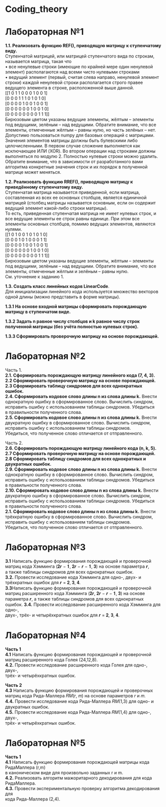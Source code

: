 # Coding_theory  
# Лабораторная №1
**1.1. Реализовать функцию REF(), приводящую матрицу к
ступенчатому виду.**  
Ступенчатой матрицей, или матрицей ступенчатого вида по строкам, называется
матрица, такая что  
• все ненулевые строки (имеющие по крайней мере один ненулевой элемент)
располагаются над всеми чисто нулевыми строками  
• ведущий элемент (первый, считая слева направо, ненулевой элемент строки)
каждой ненулевой строки располагается строго правее ведущего элемента в
строке, расположенной выше данной.  
[[1 0 1 1 0 0 0 1 0 0 1]  
[0 0 0 1 1 1 0 1 0 1 0]  
[0 0 0 0 1 0 0 1 0 0 1]  
[0 0 0 0 0 0 1 0 0 1 0]  
[0 0 0 0 0 0 0 0 1 1 1]]  
Бирюзовым цветом указаны ведущие элементы, жёлтым – элементы под ведущими,
зелёным – над ведущими. Обратите внимание, что все элементы, отмеченные
жёлтым – равны нулю, но часть зелёных – нет.
Допустимо пользоваться numpy для базовых операций с матрицами. Значения
элементов матрицы должны быть булевскими либо целочисленными. В первом
случае сложение выполняется как исключающее ИЛИ (XOR). Во втором операции
над строками должны выполняться по модулю 2. Полностью нулевые строки можно
удалить.  
Обратите внимание, что в зависимости от разработанного вами алгоритма
конкретные значения строк и их порядок в полученной матрице может меняться.  

**1.2. Реализовать функцию RREF(), приводящую матрицу к  
приведённому ступенчатому виду.**  
Ступенчатая матрица называется приведенной, если матрица, составленная из
всех ее основных столбцов, является единичной матрицей (столбец матрицы
называется основным, если он содержит ведущий элемент какой-либо строки
матрицы).  
То есть, приведенная ступенчатая матрица не имеет нулевых строк, и все ведущие
элементы ее строк равны единице. При этом все элементы основных столбцов,
помимо ведущих элементов, являются нулями.  
[[1 0 1 0 0 1 0 1 0 1 0]  
[0 0 0 1 0 1 0 0 0 1 1]  
[0 0 0 0 1 0 0 1 0 0 1]  
[0 0 0 0 0 0 1 0 0 1 0]  
[0 0 0 0 0 0 0 0 1 1 1]]  
Бирюзовым цветом указаны ведущие элементы, жёлтым – элементы под ведущими,
зелёным – над ведущими. Обратите внимание, что все элементы, отмеченные
жёлтым и зелёным – равны нулю.  
См. уточнение к заданию 1.  

**1.3. Создать класс линейных кодов LinearCode**.  
Для инициализации линейного кода используется множество векторов
одной длины (можно представить в форме матрицы).  

**1.3.1 На основе входной матрицы сформировать порождающую  
матрицу в ступенчатом виде.**

**1.3.2 Задать n равное числу столбцов и k равное числу строк
полученной матрицы (без учёта полностью нулевых строк).**  

**1.3.3 Сформировать проверочную матрицу на основе порождающей.**  

# Лабораторная №2
Часть 1.  
**2.1. Сформировать порождающую матрицу линейного кода (7, 4, 3).**  
**2.2 Сформировать проверочную матрицу на основе порождающей.**  
**2.3 Сформировать таблицу синдромов для всех однократных  
ошибок.**  
**2.4. Сформировать кодовое слово длины n из слова длины k.** Внести  
однократную ошибку в сформированное слово. Вычислить синдром,  
исправить ошибку с использованием таблицы синдромов. Убедиться  
в правильности полученного слова.  
**2.5. Сформировать кодовое слово длины n из слова длины k.** Внести  
двукратную ошибку в сформированное слово. Вычислить синдром,  
исправить ошибку с использованием таблицы синдромов.  
Убедиться, что полученное слово отличается от отправленного.  

Часть 2.  
**2.6. Сформировать порождающую матрицу линейного кода (n, k, 5).**  
**2.7 Сформировать проверочную матрицу на основе порождающей.**  
**2.8 Сформировать таблицу синдромов для всех однократных и  
двукратных ошибок.**  
**2.9. Сформировать кодовое слово длины n из слова длины k.** Внести  
однократную ошибку в сформированное слово. Вычислить синдром,  
исправить ошибку с использованием таблицы синдромов. Убедиться  
в правильности полученного слова.  
**2.10. Сформировать кодовое слово длины n из слова длины k.** Внести  
двукратную ошибку в сформированное слово. Вычислить синдром,  
исправить ошибку с использованием таблицы синдромов. Убедиться  
в правильности полученного слова.  
**2.1. Сформировать кодовое слово длины n из слова длины k.** Внести  
трёхкратную ошибку в сформированное слово. Вычислить синдром,  
исправить ошибку с использованием таблицы синдромов.  
Убедиться, что полученное слово отличается от отправленного.  

# Лабораторная №3  

**3.1** Написать функцию формирования порождающей и проверочной  
матриц кода Хэмминга (𝟐𝒓 − 𝟏, 𝟐𝒓 − 𝒓 − 𝟏, 𝟑) на основе параметра 𝒓,  
а также таблицы синдромов для всех однократных ошибок.  
**3.2.** Провести исследование кода Хэмминга для одно-, двух- и  
трёхкратных ошибок для 𝒓 = 𝟐, 𝟑, 𝟒.  
**3.3**Написать функцию формирования порождающей и проверочной  
матриц расширенного кода Хэмминга (𝟐𝒓, 𝟐𝒓 − 𝒓 − 𝟏, 𝟑) на основе  
параметра 𝒓, а также таблицы синдромов для всех однократных  
ошибок. 
**3.4.** Провести исследование расширенного кода Хэмминга для одно-,  
двух-, трёх- и четырёхкратных ошибок для 𝒓 = 𝟐, 𝟑, 𝟒. 

# Лабораторная №4

**Часть 1**  
**4.1** Написать функцию формирования порождающей и проверочной  
матриц расширенного кода Голея (24,12,8).  
**4.2.** Провести исследование расширенного кода Голея для одно-, двух-,  
трёх- и четырёхкратных ошибок.  

**Часть 2**  
**4.3** Написать функцию формирования порождающей и проверочных  
матриц кода Рида-Маллера 𝑅𝑀(𝑟, 𝑚) на основе параметров 𝑟 и 𝑚.  
**4.4.** Провести исследование кода Рида-Маллера 𝑅𝑀(1,3) для одно- и  
двукратных ошибок.  
**4.5.** Провести исследование кода Рида-Маллера 𝑅𝑀(1,4) для одно-, двух-,  
трёх- и четырёхкратных ошибок.  

# Лабораторная №5
**Часть 1**  
**4.1** Написать функцию формирования порождающей матрицы кода РидаМаллера (r,m)  
в каноническом виде для произвольно заданных r и m.  
**4.2.** Реализовать алгоритм мажоритарного декодирования для кода РидаМаллера.  
**4.3.** Провести экспериментальную проверку алгоритма декодирования для  
кода Рида-Маллера (2,4).  


